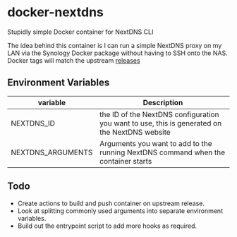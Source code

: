 # docker-nextdns

Stupidly simple Docker container for NextDNS CLI

The idea behind this container is I can run a simple NextDNS proxy on my LAN via the Synology Docker package without having to SSH onto the NAS. Docker tags will match the upstream [releases](https://github.com/nextdns/nextdns/releases)

## Environment Variables

| variable | Description |
| --- | --- |
| NEXTDNS_ID | the ID of the NextDNS configuration you want to use, this is generated on the NextDNS website |
| NEXTDNS_ARGUMENTS | Arguments you want to add to the running NextDNS command when the container starts |

## Todo

- Create actions to build and push container on upstream release.
- Look at splitting commonly  used arguments into separate environment variables.
- Build out the entrypoint script to add more hooks as required.
